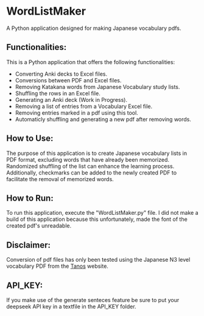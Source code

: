 # WordListMaker
A Python application designed for making Japanese vocabulary pdfs.

## Functionalities:
This is a Python application that offers the following functionalities:
* Converting Anki decks to Excel files.
* Conversions between PDF and Excel files.
* Removing Katakana words from Japanese Vocabulary study lists.
* Shuffling the rows in an Excel file.
* Generating an Anki deck (Work in Progress).
* Removing a list of entries from a Vocabulary Excel file.
* Removing entries marked in a pdf using this tool.
* Automaticly shuffling and generating a new pdf after removing words.
  
## How to Use:
The purpose of this application is to create Japanese vocabulary lists in PDF format, excluding words that have already been memorized. Randomized shuffling of the list can enhance the learning process. Additionally, checkmarks can be added to the newly created PDF to facilitate the removal of memorized words.

## How to Run:
To run this application, execute the "WordListMaker.py" file.
I did not make a build of this application because this unfortunately, made the font of the created pdf's unreadable.

## Disclaimer:
Conversion of pdf files has only been tested using the Japanese N3 level vocabulary PDF from the [Tanos](https://www.tanos.co.uk/jlpt/jlpt3/vocab/VocabList.N3.pdf) website.

## API_KEY:
If you make use of the generate senteces feature be sure to put your deepseek API key in a textfile in the API_KEY folder.
